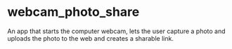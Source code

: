 # webcam_photo_share
 An app that starts the computer webcam, lets the user capture a photo and 
 uploads the photo to the web and creates a sharable link.

